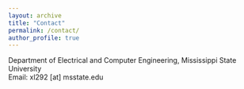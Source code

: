 ```yaml
---
layout: archive
title: "Contact"
permalink: /contact/
author_profile: true
---
```

Department of Electrical and Computer Engineering, Mississippi State University<br>
Email: xl292 [at] msstate.edu
